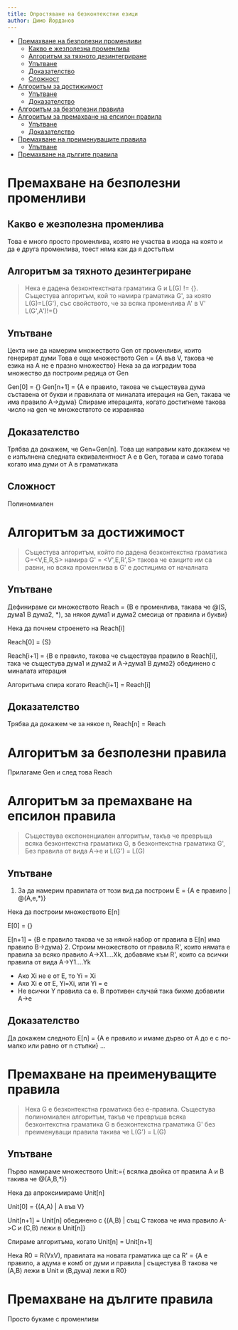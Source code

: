 ```yaml
---
title: Опростяване на безконтекстни езици
author: Димо Йорданов
---
```


<!-- TOC -->
* [Премахване на безполезни променливи](#премахване-на-безполезни-променливи)
  * [Какво е жезполезна променлива](#какво-е-жезполезна-променлива)
  * [Алгоритъм за тяхното дезинтегриране](#алгоритъм-за-тяхното-дезинтегриране)
  * [Упътване](#упътване)
  * [Доказателство](#доказателство)
  * [Сложност](#сложност)
* [Алгоритъм за достижимост](#алгоритъм-за-достижимост)
  * [Упътване](#упътване-1)
  * [Доказателство](#доказателство-1)
* [Алгоритъм за безполезни правила](#алгоритъм-за-безполезни-правила)
* [Алгоритъм за премахване на епсилон правила](#алгоритъм-за-премахване-на-епсилон-правила)
  * [Упътване](#упътване-2)
  * [Доказателство](#доказателство-2)
* [Премахване на преименуващите правила](#премахване-на-преименуващите-правила)
  * [Упътване](#упътване-3)
* [Премахване на дългите правила](#премахване-на-дългите-правила)
<!-- TOC -->

# Премахване на безполезни променливи

## Какво е жезполезна променлива
Това е много просто променлива, която не участва в изода на която
и да е друга променлива, тоест няма как да я достъпъм

## Алгоритъм за тяхното дезинтегриране
> Нека е дадена безконтекстната граматика G и L(G) != {}.
> Същестува алгоритъм, кой то намира граматика G', за която 
> L(G)=L(G'), със свойството, че за всяка променлива A' в V'
> L(G',A')!={}

## Упътване

Цекта ние да намерим множеството Gen от променливи, които генерират думи
Това е още множеството Gen = {A във V, такова че езика на А не е празно множество}
Нека за да изградим това множество да построим редица от Gen

Gen[0] = {}
Gen[n+1] = {A е правило, такова че съществува дума съставена от букви и правилата от миналата
итерация на Gen, такава че има правило A->дума}
Спираме итерацията, когато достигнеме такова число на gen че множествтото се изравнява

## Доказателство
Трябва да докажем, че Gen=Gen[n]. Това ще направим като докажем че е изпълнена следната еквивалентност
А е в Gen, тогава и само тогава когато има думи от A в граматиката

## Сложност
Полиномиален

# Алгоритъм за достижимост
> Същестува алгоритъм, който по дадена безконтекстна граматика G=<V,E,R,S>
> намира G' = <V',E,R',S> такова че езиците им са равни, но всяка променлива в G' 
> е достицима от началната

## Упътване
Дефинираме си множеството 
Reach = {B е променлива, такава че @(S, дума1 B дума2, *), за някоя дума1 и дума2 смесица от правила и букви}

Нека да почнем строенето на Reach[i]

Reach[0] = {S}

Reach[i+1] = {В е правило, такова че съществува правило в Reach[i],
            така че същестува дума1 и дума2 и A->дума1 В дума2} обединено с миналата итерация

Алгоритъма спира когато Reach[i+1] = Reach[i]

## Доказателство
Трябва да докажем че за някое n, Reach[n] = Reach

# Алгоритъм за безполезни правила
Прилагаме Gen и след това Reach

# Алгоритъм за премахване на епсилон правила
> Съществува експоненциален алгоритъм, такъв че превръща всяка безконтекстна граматика G,
> в безконтекстна граматика G', Без правила от вида A->e и L(G') = L(G)

## Упътване
1. За да намерим правилата от този вид да построим E = {A е правило | @(A,e,*)}

Нека да построим множеството E[n]

E[0] = {}

E[n+1] = {В е правило такова че за някой набор от правила в E[n] има правило B->дума}
2. Строим множеството от правила R', които нямата е правила за всяко правило
А->X1....Xk, добавяме към R', които са всички правила от вида A->Y1....Yk
- Ако Xi не е от E, то Yi = Xi
- Ако Xi е от E, Yi=Xi, или Yi = e
- Не всички Y правила са е. В противен случай така бихме добавили А->e

## Доказателство
Да докажем следното E[n] = {A е правило и имаме дърво от А до е с по-малко или равно от n стъпки}
...

# Премахване на преименуващите правила
> Нека G е безконтекстна граматика без e-правила. Същестува полиномиален алгоритъм,
> такъв че превръша всяка безконтекстна граматика G в безконтекстна граматика G' без преименуващи
> правила такива че L(G') = L(G)

## Упътване
Първо намираме множеството Unit:={ всялка двойка от правила А и В такива че @(А,В,*)}

Нека да апроксимираме Unit[n]

Unit[0] = {(A,A) | A във V}

Unit[n+1] = Unit[n] обединено с {(A,B) | същ С такова че има правило
                                    A->C и (C,B) лежи в Unit[n]}

Спираме алгоритъма, когато Unit[n] = Unit[n+1]

Нека R0 = R\(VxV), правилата на новата граматика ще са
R' = {А е правило, а адума е комб от думи и правила | същестува В такова че (А,В) лежи в Unit и (B,дума) лежи в R0}

# Премахване на дългите правила

Просто букаме с променливи